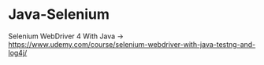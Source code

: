 # Java-Selenium
Selenium WebDriver 4 With Java -> https://www.udemy.com/course/selenium-webdriver-with-java-testng-and-log4j/
